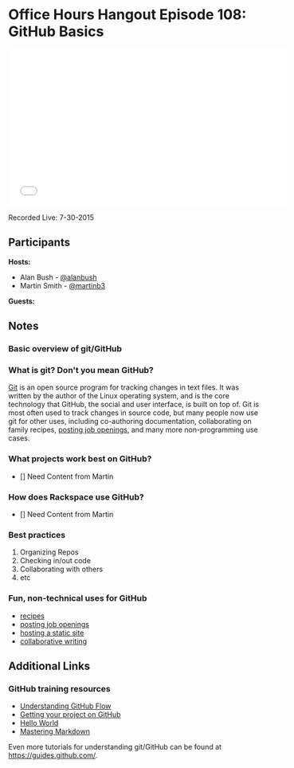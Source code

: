 # Office Hours Hangout Episode 108: GitHub Basics

<iframe width="560" height="315" src="//www.youtube.com/embed/TAObtTxBUzk" frameborder="0" allowfullscreen></iframe>

Recorded Live: 7-30-2015

## Participants
**Hosts:**

* Alan Bush - [@alanbush](https://twitter.com/alanbush)
* Martin Smith - [@martinb3](https://twitter.com/martinb3)

**Guests:**


## Notes

### Basic overview of git/GitHub

### What is git? Don't you mean GitHub?

[Git](https://help.github.com/articles/github-glossary/) is an open source program for tracking changes in text files. It was written by the author of the Linux operating system, and is the core technology that GitHub, the social and user interface, is built on top of. Git is most often used to track changes in source code, but many people now use git for other uses, including co-authoring documentation, collaborating on family recipes, [posting job openings](https://github.com/rackspace/rackspace_jobs), and many more non-programming use cases.

### What projects work best on GitHub?

- [] Need Content from Martin

### How does Rackspace use GitHub?

- [] Need Content from Martin

### Best practices

1. Organizing Repos
2. Checking in/out code
3. Collaborating with others
4. etc

### Fun, non-technical uses for GitHub

* [recipes](http://forkthecookbook.com/)
* [posting job openings](https://github.com/rackspace/rackspace_jobs)
* [hosting a static site](http://blog.albush.com)
* [collaborative writing](https://github.com/albush/Getting-Started-Guide)

## Additional Links

### GitHub training resources

* [Understanding GitHub Flow](https://guides.github.com/introduction/flow/)
* [Getting your project on GitHub](https://guides.github.com/introduction/getting-your-project-on-github/)
* [Hello World](https://guides.github.com/activities/hello-world/)
* [Mastering Markdown](https://guides.github.com/features/mastering-markdown/)

Even more tutorials for understanding git/GitHub can be found at https://guides.github.com/.
